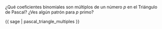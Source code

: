 ¿Qué coeficientes binomiales son múltiplos de un número $p$ en el Triángulo de Pascal? ¿Ves algún patrón para $p$ primo?

{{ sage | pascal_triangle_multiples }}
